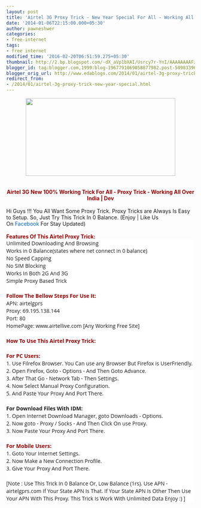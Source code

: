 ```yaml
---
layout: post
title: 'Airtel 3G Proxy Trick - New Year Special For All - Working All Over India '
date: '2014-01-06T22:15:00.000+05:30'
author: pawneshwer
categories:
- free-internet
tags:
- free internet
modified_time: '2016-02-20T06:51:59.275+05:30'
thumbnail: http://2.bp.blogspot.com/-dX_aVp1bXAI/Usrcy7r-YnI/AAAAAAAAFz4/MkJkQ8FrAeM/s72-c/AirtelHacking.jpg
blogger_id: tag:blogger.com,1999:blog-1967791069058877982.post-5098339636947156175
blogger_orig_url: http://www.edablogs.com/2014/01/airtel-3g-proxy-trick-new-year-special.html
redirect_from:
- /2014/01/airtel-3g-proxy-trick-new-year-special.html
---
```


<div dir="ltr" style="text-align: left;" trbidi="on"><div class="separator" style="clear: both; text-align: center;"><a href="http://2.bp.blogspot.com/-dX_aVp1bXAI/Usrcy7r-YnI/AAAAAAAAFz4/MkJkQ8FrAeM/s1600/AirtelHacking.jpg" imageanchor="1" style="margin-left: 1em; margin-right: 1em;"><img border="0" src="http://2.bp.blogspot.com/-dX_aVp1bXAI/Usrcy7r-YnI/AAAAAAAAFz4/MkJkQ8FrAeM/s1600/AirtelHacking.jpg" height="207" width="400" /></a></div><div style="text-align: center;"><b><span style="color: #990000;"><br /></span></b></div><div style="text-align: center;"><b><span style="color: #990000;"><br /></span></b></div><div style="text-align: center;"><b><span style="color: #990000;">Airtel 3G New 100% Working Trick For All - Proxy Trick - Working All Over India | Dev</span></b></div><div style="text-align: center;"><br /></div>Hi Guys !!! You All Want Some Proxy Trick. Proxy Tricks are Always Is Easy to Setup. So, Just Try This Trick In 0 Balance. (Enjoy | Like Us On&nbsp;<a href="https://www.facebook.com/Er.Pawneshwer.Gupta" style="color: #0066cc; text-decoration: none;" target="_blank">Facebook</a>&nbsp;For Stay Updated)<br /><br /><div style="font-weight: bold;"><span style="color: #990000;">Features Of This Airtel Proxy Trick:</span></div><div><div style="background-color: white; font-family: 'Open Sans', 'Helvetica Neue', Arial, Tahoma, sans-serif; font-size: 14px; line-height: 20px;">Unlimited Downloading And Browsing</div><div style="background-color: white; font-family: 'Open Sans', 'Helvetica Neue', Arial, Tahoma, sans-serif; font-size: 14px; line-height: 20px;">Works in 0 Balance(states where net connect in 0 balance)</div><div style="background-color: white; font-family: 'Open Sans', 'Helvetica Neue', Arial, Tahoma, sans-serif; font-size: 14px; line-height: 20px;">No Speed Capping</div><div style="background-color: white; font-family: 'Open Sans', 'Helvetica Neue', Arial, Tahoma, sans-serif; font-size: 14px; line-height: 20px;">No SIM Blocking</div><div style="background-color: white; font-family: 'Open Sans', 'Helvetica Neue', Arial, Tahoma, sans-serif; font-size: 14px; line-height: 20px;">Works In Both 2G And 3G</div><div style="background-color: white; font-family: 'Open Sans', 'Helvetica Neue', Arial, Tahoma, sans-serif; font-size: 14px; line-height: 20px;">Simple Proxy Based Trick</div><div style="background-color: white; font-family: 'Open Sans', 'Helvetica Neue', Arial, Tahoma, sans-serif; font-size: 14px; line-height: 20px;"><br /></div><div style="background-color: white; font-family: 'Open Sans', 'Helvetica Neue', Arial, Tahoma, sans-serif; font-size: 14px; line-height: 20px;"><b><span style="color: #990000;">Follow The Bellow Steps For Use It:</span></b></div><div style="background-color: white; font-family: 'Open Sans', 'Helvetica Neue', Arial, Tahoma, sans-serif; font-size: 14px; line-height: 20px;"><div>APN: airtelgprs</div><div>Proxy: 69.195.138.144</div><div>Port: 80</div><div>HomePage: www.airtellive.com [Any Working Free Site]</div></div><div style="background-color: white; font-family: 'Open Sans', 'Helvetica Neue', Arial, Tahoma, sans-serif; font-size: 14px; line-height: 20px;"><br /></div><div style="background-color: white; font-family: 'Open Sans', 'Helvetica Neue', Arial, Tahoma, sans-serif; font-size: 14px; line-height: 20px;"><b><span style="color: #990000;">How To Use This Airtel Proxy Trick:</span></b></div><div style="background-color: white; font-family: 'Open Sans', 'Helvetica Neue', Arial, Tahoma, sans-serif; font-size: 14px; line-height: 20px;"><b><span style="color: #990000;"><br /></span></b></div><div style="background-color: white; font-family: 'Open Sans', 'Helvetica Neue', Arial, Tahoma, sans-serif; font-size: 14px; line-height: 20px;"><b><span style="color: #990000;">For PC Users:</span></b></div><div style="background-color: white; font-family: 'Open Sans', 'Helvetica Neue', Arial, Tahoma, sans-serif; font-size: 14px; line-height: 20px;">1. Use Filrefox Browser. You Can use any Browser But Firefox is UserFriendly.</div><div style="background-color: white; font-family: 'Open Sans', 'Helvetica Neue', Arial, Tahoma, sans-serif; font-size: 14px; line-height: 20px;">2. Open Firefox, Goto - Options - And Then Goto Advance.</div><div style="background-color: white; font-family: 'Open Sans', 'Helvetica Neue', Arial, Tahoma, sans-serif; font-size: 14px; line-height: 20px;">3. After That Go - Network Tab - Then Settings.</div><div style="background-color: white; font-family: 'Open Sans', 'Helvetica Neue', Arial, Tahoma, sans-serif; font-size: 14px; line-height: 20px;">4. Now Select Manual Proxy Configuration.</div><div style="background-color: white; font-family: 'Open Sans', 'Helvetica Neue', Arial, Tahoma, sans-serif; font-size: 14px; line-height: 20px;">5. And Paste Your Proxy And Port There.</div><div style="background-color: white; font-family: 'Open Sans', 'Helvetica Neue', Arial, Tahoma, sans-serif; font-size: 14px; line-height: 20px;"><br /></div><div style="background-color: white; font-family: 'Open Sans', 'Helvetica Neue', Arial, Tahoma, sans-serif; font-size: 14px; line-height: 20px;"><b>For Download Files With IDM:</b></div><div style="background-color: white; font-family: 'Open Sans', 'Helvetica Neue', Arial, Tahoma, sans-serif; font-size: 14px; line-height: 20px;">1. Open Internet Download Manager, goto Downloads - Options.</div><div style="background-color: white; font-family: 'Open Sans', 'Helvetica Neue', Arial, Tahoma, sans-serif; font-size: 14px; line-height: 20px;">2. Now goto - Proxy / Socks - And Then Click On use Proxy.</div><div style="background-color: white; font-family: 'Open Sans', 'Helvetica Neue', Arial, Tahoma, sans-serif; font-size: 14px; line-height: 20px;">3. Now Paste Your Proxy And Port There.</div><div style="background-color: white; font-family: 'Open Sans', 'Helvetica Neue', Arial, Tahoma, sans-serif; font-size: 14px; line-height: 20px;"><br /></div><div style="background-color: white; font-family: 'Open Sans', 'Helvetica Neue', Arial, Tahoma, sans-serif; font-size: 14px; line-height: 20px;"><b><span style="color: #990000;">For Mobile Users:</span></b></div><div style="background-color: white; font-family: 'Open Sans', 'Helvetica Neue', Arial, Tahoma, sans-serif; font-size: 14px; line-height: 20px;">1. Goto Your Internet Settings.</div><div style="background-color: white; font-family: 'Open Sans', 'Helvetica Neue', Arial, Tahoma, sans-serif; font-size: 14px; line-height: 20px;">2. Now Make a New Connection Profile.</div><div style="background-color: white; font-family: 'Open Sans', 'Helvetica Neue', Arial, Tahoma, sans-serif; font-size: 14px; line-height: 20px;">3. Give Your Proxy And Port There.</div><div style="background-color: white; font-family: 'Open Sans', 'Helvetica Neue', Arial, Tahoma, sans-serif; font-size: 14px; line-height: 20px;"><br /></div><div style="background-color: white; font-family: 'Open Sans', 'Helvetica Neue', Arial, Tahoma, sans-serif; font-size: 14px; line-height: 20px;">[Note : Use This Trick In 0 Balance Or, Low Balance (1rs). Use APN - airtelgprs.com If Your State APN Is That. If Your State APN Is Other Then Use Your APN With This Proxy. This Trick Is Work With Unlimited Data Enjoy :) ]</div></div></div>